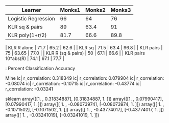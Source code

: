| Learner             | Monks1 | Monks2 | Monks3 |
| ------------------- | ------ | ------ | ------ |
| Logistic Regression | 66     | 64     | 76     |
| KLR sq & pairs      | 89     | 63.4   | 91     |
| KLR poly(1+r/2)     | 81.7   | 66.6   | 89.8   |


| KLR R alone         | 71.7   | 65.2   | 62.6   |
| KLR sq              | 71.5   | 63.4   | 96.8   |
| KLR pairs           | 75     | 63.65  | 77.0   |
| KLR R (sq & pairs)  | 50     | 67.1   | 66.6   |
| KLR pairs 10*abs(R) | 74.1   | 67.1   | 77.7   |


: Percent Classification Accuracy

Mine
ic| r_correlation: 0.318349
ic| r_correlation: 0.079904
ic| r_correlation: -0.08074
ic| r_correlation: -0.10715
ic| r_correlation: -0.43774
ic| r_correlation: -0.03241

sklearn
array([[1. , 0.31834887], [0.31834887, 1. ]])
array([[1. , 0.07990417], [0.07990417, 1. ]])
array([[ 1. , -0.08073974], [-0.08073974, 1. ]])
array([[ 1. , -0.1071502], [-0.1071502, 1. ]])
array([[ 1. , -0.43774017], [-0.43774017, 1. ]])
array([[ 1. , -0.03241019], [-0.03241019, 1. ]])
